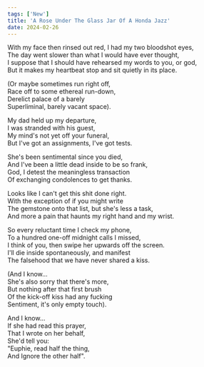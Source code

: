 ```yaml
---
tags: ['New']
title: 'A Rose Under The Glass Jar Of A Honda Jazz'
date: 2024-02-26
---
```


With my face then rinsed out red, I had my two bloodshot eyes,  
The day went slower than what I would have ever thought,  
I suppose that I should have rehearsed my words to you, or god,  
But it makes my heartbeat stop and sit quietly in its place.

(Or maybe sometimes run right off,  
Race off to some ethereal run-down,  
Derelict palace of a barely  
Superliminal, barely vacant space).

My dad held up my departure,  
I was stranded with his guest,  
My mind's not yet off your funeral,  
But I've got an assignments, I've got tests.

She's been sentimental since you died,  
And I've been a little dead inside to be so frank,  
God, I detest the meaningless transaction  
Of exchanging condolences to get thanks.

Looks like I can't get this shit done right.  
With the exception of if you might write  
The gemstone onto that list, but she's less a task,  
And more a pain that haunts my right hand and my wrist.

So every reluctant time I check my phone,  
To a hundred one-off midnight calls I missed,  
I think of you, then swipe her upwards off the screen.  
I'll die inside spontaneously, and manifest  
The falsehood that we have never shared a kiss.

(And I know...  
She's also sorry that there's more,  
But nothing after that first brush  
Of the kick-off kiss had any fucking  
Sentiment, it's only empty touch).

And I know...  
If she had read this prayer,  
That I wrote on her behalf,  
She'd tell you:  
"Euphie, read half the thing,  
And Ignore the other half".
